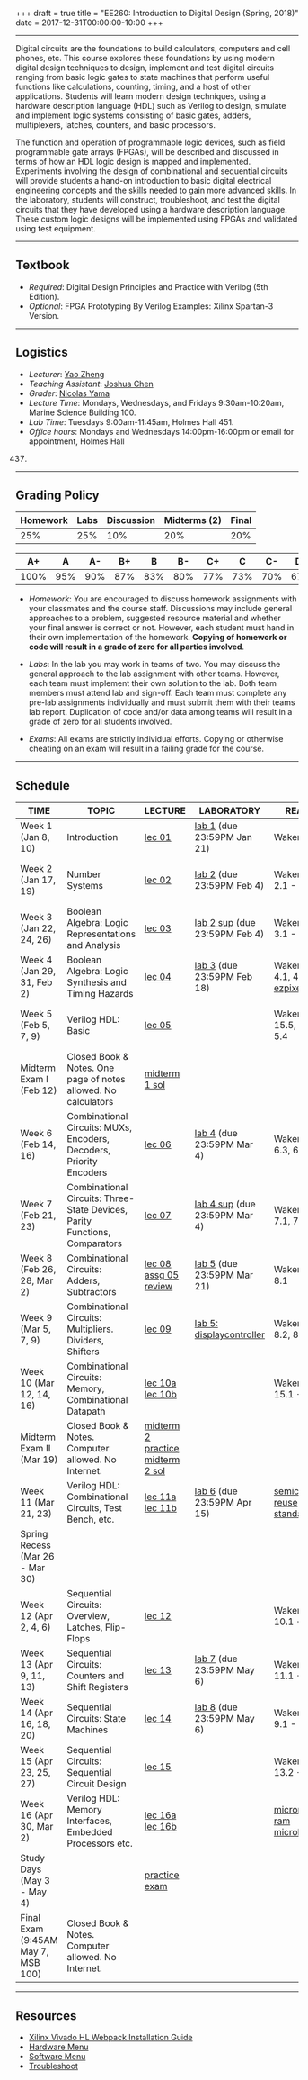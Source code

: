 +++
draft = true
title = "EE260: Introduction to Digital Design (Spring, 2018)"
date =  2017-12-31T00:00:00-10:00
+++

***
Digital circuits are the foundations to build calculators, computers and cell phones, etc. This course explores these foundations by using modern digital design techniques to design, implement and test digital circuits ranging from basic logic gates to state machines that perform useful functions like calculations, counting, timing, and a host of other applications. Students will learn modern design techniques, using a hardware description language (HDL) such as Verilog to design, simulate and implement logic systems consisting of basic gates, adders, multiplexers, latches, counters, and basic processors.

The function and operation of programmable logic devices, such as field programmable gate arrays (FPGAs), will be described and discussed in terms of how an HDL logic design is mapped and implemented. Experiments involving the design of combinational and sequential circuits will provide students a hand-on introduction to basic digital electrical engineering concepts and the skills needed to gain more advanced skills. In the laboratory, students will construct, troubleshoot, and test the digital circuits that they have developed using a hardware description language. These custom logic designs will be implemented using FPGAs and validated using test equipment.

***
## Textbook
- *Required*: Digital Design Principles and Practice with Verilog (5th Edition).
- *Optional*: FPGA Prototyping By Verilog Examples: Xilinx Spartan-3 Version.

***
## Logistics
- *Lecturer*: [Yao Zheng](mailto:yao.zheng@hawaii.edu)
- *Teaching Assistant*: [Joshua Chen](mailto:jschen2@hawaii.edu)
- *Grader*: [Nicolas Yama](mailto:nyama8@hawaii.edu)
- *Lecture Time*: Mondays, Wednesdays, and Fridays 9:30am-10:20am, Marine Science Building 100.
- *Lab Time*: Tuesdays 9:00am-11:45am, Holmes Hall 451.
- *Office hours*: Mondays and Wednesdays 14:00pm-16:00pm or email for appointment, Holmes Hall
437.

***
## Grading Policy
| Homework | Labs | Discussion | Midterms (2) | Final |
|----------|------|------------|--------------|-------|
| 25%      | 25%  | 10%        | 20%          | 20%   |


| A+   | A   | A-  | B+  | B   | B-  | C+  | C   | C-  | D+  | D   | D-  | F |
|------|-----|-----|-----|-----|-----|-----|-----|-----|-----|-----|-----|---|
| 100% | 95% | 90% | 87% | 83% | 80% | 77% | 73% | 70% | 67% | 63% | 60% | 0 |


- *Homework*: You are encouraged to discuss homework assignments with your classmates and the course staff. Discussions may include general approaches to a problem, suggested resource material and whether your final answer is correct or not. However, each student must hand in their own implementation of the homework. **Copying of homework or code will result in a grade of zero for all parties involved**.

- *Labs*: In the lab you may work in teams of two. You may discuss the general approach to the lab assignment with other teams. However, each team must implement their own solution to the lab. Both team members must attend lab and sign-off. Each team must complete any pre-lab assignments individually and must submit them with their teams lab report. Duplication of code and/or data among teams will result in a grade of zero for all students involved.

- *Exams*: All exams are strictly individual efforts. Copying or otherwise cheating on an exam will result in a failing grade for the course.

***
## Schedule
TIME                            | TOPIC                                                                      | LECTURE                                                                         | LABORATORY                                               | READING                                             | ASSG
--------------------------------|----------------------------------------------------------------------------|---------------------------------------------------------------------------------|----------------------------------------------------------|-----------------------------------------------------|--------------------------------------------
Week 1 (Jan 8, 10)              | Introduction                                                               | [lec 01][lec 01 url]                                                            | [lab 1][lab 1 url] (due 23:59PM Jan 21)                  | Wakerly Ch. 1                                       |
Week 2 (Jan 17, 19)             | Number Systems                                                             | [lec 02][lec 02 url]                                                            | [lab 2][lab 2 url] (due 23:59PM Feb 4)                   | Wakerly Sec. 2.1 - Sec. 2.6                         | [assg 01][assg 01 url] (due 23:59PM Jan 28)
Week 3 (Jan 22, 24, 26)         | Boolean Algebra: Logic Representations and Analysis                        | [lec 03][lec 03 url]                                                            | [lab 2 sup][lab 2 sup url] (due 23:59PM Feb 4)           | Wakerly Sec. 3.1 - Sec. 3.3                         | [assg 02][assg 02 url] (due 23:59PM Feb 4)
Week 4 (Jan 29, 31, Feb 2)      | Boolean Algebra: Logic Synthesis and Timing Hazards                        | [lec 04][lec 04 url]                                                            | [lab 3][lab 3 url] (due 23:59PM Feb 18)                  | Wakerly Sec. 4.1, 4.2, 3.3 [ezpixel][ezpixel url]   | [assg 03][assg 03 url] (due 23:59PM Feb 11)
Week 5 (Feb 5, 7, 9)            | Verilog HDL: Basic                                                         | [lec 05][lec 05 url]                                                            |                                                          | Wakerly Sec. 15.5, 5.1 - 5.4                        | [quiz 1][quiz 1 url] (due 10:20AM Feb 9)
Midterm Exam I (Feb 12)         | Closed Book & Notes. One page of notes allowed. No calculators             | [midterm 1 sol][midterm 1 sol url]                                              |                                                          |                                                     |
Week 6 (Feb 14, 16)             | Combinational Circuits: MUXs, Encoders, Decoders, Priority Encoders        | [lec 06][lec 06 url]                                                            | [lab 4][lab 4 url] (due 23:59PM Mar 4)                   | Wakerly Sec. 6.3, 6.4, 7.2                          | [assg 04][assg 04 url] (due 23:59PM Feb 27)
Week 7 (Feb 21, 23)             | Combinational Circuits: Three-State Devices, Parity Functions, Comparators | [lec 07][lec 07 url]                                                            | [lab 4 sup][lab 4 sup url] (due 23:59PM Mar 4)           | Wakerly Sec. 7.1, 7.3, 7.4                          | [assg 05][assg 05 url] (due 23:59PM Mar 4)
Week 8 (Feb 26, 28, Mar 2)      | Combinational Circuits: Adders, Subtractors                                | [lec 08][lec 08 url] [assg 05 review][assg 05 review url]                       | [lab 5][lab 5 url] (due 23:59PM Mar 21)                  | Wakerly Sec. 8.1                                    | [assg 06][assg 06 url] (due 23:59PM Mar 11)
Week 9 (Mar 5, 7, 9)            | Combinational Circuits: Multipliers. Dividers, Shifters                    | [lec 09][lec 09 url]                                                            | [lab 5: displaycontroller][lab 5: displaycontroller url] | Wakerly Sec. 8.2, 8.3, 8.4                          | [assg 07][assg 07 url] (due 23:59PM Mar 21)
Week 10 (Mar 12, 14, 16)        | Combinational Circuits: Memory, Combinational Datapath                     | [lec 10a][lec 10a url] [lec 10b][lec 10b url]                                   |                                                          | Wakerly Sec. 15.1 - 15.2                            |
Midterm Exam II (Mar 19)        | Closed Book & Notes. Computer allowed. No Internet.                        | [midterm 2 practice][midterm 2 practice url] [midterm 2 sol][midterm 2 sol url] |                                                          |                                                     |
Week 11 (Mar 21, 23)            | Verilog HDL: Combinational Circuits, Test Bench, etc.                      | [lec 11a][lec 11a url] [lec 11b][lec 11b url]                                   | [lab 6][lab 6 url] (due 23:59PM Apr 15)                  | [semiconductor reuse standard][srs url]             | [quiz 2][quiz 2 url] (due 10:20AM Apr 4)
Spring Recess (Mar 26 - Mar 30) |                                                                            |                                                                                 |                                                          |                                                     |
Week 12 (Apr 2, 4, 6)           | Sequential Circuits: Overview, Latches, Flip-Flops                         | [lec 12][lec 12 url]                                                            |                                                          | Wakerly Sec. 10.1 - 10.3                            | [assg 08][assg 08 url] (due 23:59PM Apr 15)
Week 13 (Apr 9, 11, 13)         | Sequential Circuits: Counters and Shift Registers                          | [lec 13][lec 13 url]                                                            | [lab 7][lab 7 url] (due 23:59PM May 6)                   | Wakerly Sec. 11.1 - 11.2                            | [assg 09][assg 09 url] (due 23:59PM Apr 22)
Week 14 (Apr 16, 18, 20)        | Sequential Circuits: State Machines                                        | [lec 14][lec 14 url]                                                            | [lab 8][lab 8 url] (due 23:59PM May 6)                   | Wakerly Sec. 9.1 - 9.4                              | [assg 10][assg 10 url] (due 23:59PM May 6)
Week 15 (Apr 23, 25, 27)        | Sequential Circuits: Sequential Circuit Design                             | [lec 15][lec 15 url]                                                            |                                                          | Wakerly Sec. 13.2 - 13.4                            |
Week 16 (Apr 30, Mar 2)         | Verilog HDL: Memory Interfaces, Embedded Processors etc.                   | [lec 16a][lec 16a url] [lec 16b][lec 16b url]                                   |                                                          | [micron cellular ram][mcr url] [microblaze][mb url] | [quiz 3][quiz 3 url] (due 10:20AM May 2)
Study Days (May 3 - May 4)      |                                                                            | [practice exam][practice exam url]                                                  |                                                          |                                                     |
Final Exam (9:45AM May 7, MSB 100)              | Closed Book & Notes. Computer allowed. No Internet.                        |                                                                                 |                                                          |                                                     |

***
## Resources
- [Xilinx Vivado HL Webpack Installation Guide][xilinx vivado tutorial]
- [Hardware Menu][hardware menu url]
- [Software Menu][software menu url]
- [Troubleshoot][troubleshoot url]

[lec urls]: # (lec urls)
[lec 01 url]: https://s3-us-west-2.amazonaws.com/gustybear-websites/course_ee260_2018_spring/docs/slides/ee260_2018_spring_materials_week_01_slides.pdf
[lec 02 url]: https://s3-us-west-2.amazonaws.com/gustybear-websites/course_ee260_2018_spring/docs/slides/ee260_2018_spring_materials_week_02_slides.pdf
[lec 03 url]: https://s3-us-west-2.amazonaws.com/gustybear-websites/course_ee260_2018_spring/docs/slides/ee260_2018_spring_materials_week_03_slides.pdf
[lec 04 url]: https://s3-us-west-2.amazonaws.com/gustybear-websites/course_ee260_2018_spring/docs/slides/ee260_2018_spring_materials_week_04_slides.pdf
[lec 05 url]: https://s3-us-west-2.amazonaws.com/gustybear-websites/course_ee260_2018_spring/docs/slides/ee260_2018_spring_materials_week_05_slides.pdf
[lec 06 url]: https://s3-us-west-2.amazonaws.com/gustybear-websites/course_ee260_2018_spring/docs/slides/ee260_2018_spring_materials_week_06_slides.pdf
[lec 07 url]: https://s3-us-west-2.amazonaws.com/gustybear-websites/course_ee260_2018_spring/docs/slides/ee260_2018_spring_materials_week_07_slides.pdf
[lec 08 url]: https://s3-us-west-2.amazonaws.com/gustybear-websites/course_ee260_2018_spring/docs/slides/ee260_2018_spring_materials_week_08_slides.pdf
[lec 09 url]: https://s3-us-west-2.amazonaws.com/gustybear-websites/course_ee260_2018_spring/docs/slides/ee260_2018_spring_materials_week_09_slides.pdf
[lec 10a url]: https://s3-us-west-2.amazonaws.com/gustybear-websites/course_ee260_2018_spring/docs/slides/ee260_2018_spring_materials_week_10_slides_a.pdf
[lec 10b url]: https://s3-us-west-2.amazonaws.com/gustybear-websites/course_ee260_2018_spring/docs/slides/ee260_2018_spring_materials_week_10_slides_b.pdf
[lec 11a url]: https://s3-us-west-2.amazonaws.com/gustybear-websites/course_ee260_2018_spring/docs/slides/ee260_2018_spring_materials_week_11_slides_a.pdf
[lec 11b url]: https://s3-us-west-2.amazonaws.com/gustybear-websites/course_ee260_2018_spring/docs/slides/ee260_2018_spring_materials_week_11_slides_b.pdf
[lec 12 url]: https://s3-us-west-2.amazonaws.com/gustybear-websites/course_ee260_2018_spring/docs/slides/ee260_2018_spring_materials_week_12_slides.pdf
[lec 13 url]: https://s3-us-west-2.amazonaws.com/gustybear-websites/course_ee260_2018_spring/docs/slides/ee260_2018_spring_materials_week_13_slides.pdf
[lec 14 url]: https://s3-us-west-2.amazonaws.com/gustybear-websites/course_ee260_2018_spring/docs/slides/ee260_2018_spring_materials_week_14_slides.pdf
[lec 15 url]: https://s3-us-west-2.amazonaws.com/gustybear-websites/course_ee260_2018_spring/docs/slides/ee260_2018_spring_materials_week_15_slides.pdf
[lec 16a url]: https://s3-us-west-2.amazonaws.com/gustybear-websites/course_ee260_2018_spring/docs/slides/ee260_2018_spring_materials_week_16_slides_a.pdf
[lec 16b url]: https://s3-us-west-2.amazonaws.com/gustybear-websites/course_ee260_2018_spring/docs/slides/ee260_2018_spring_materials_week_16_slides_b.pdf

[lab urls]: # (lab urls)
[lab 1 url]: https://classroom.github.com/a/3Vug4__H
[lab 2 url]: https://classroom.github.com/g/CZwoyb0X
[lab 2 sup url]: https://tinyurl.com/y7xfwwwy
[lab 3 url]: https://classroom.github.com/g/6pTJLIPt
[lab 4 url]: https://classroom.github.com/g/GLgyFyyy
[lab 4 sup url]: https://tinyurl.com/y9fzrpxp
[lab 5 url]: https://classroom.github.com/g/vi4bvpns
[lab 5: displaycontroller url]: https://raw.githubusercontent.com/ee260-2018-spring/ee260_2018_spring_materials_laboratory_05_repo/master/codes/displaycontrolller.v
[lab 6 url]: https://classroom.github.com/g/xSCfdPrN
[lab 7 url]: https://classroom.github.com/a/KGg4zeR-
[lab 8 url]: https://classroom.github.com/g/ToQm3aAb

[assg urls]: # (assg urls)
[assg 01 url]: https://classroom.github.com/a/yOMrBZHi
[assg 02 url]: https://classroom.github.com/a/Dt0YkFPp
[assg 03 url]: https://classroom.github.com/a/fAhaOeNV
[assg 04 url]: https://classroom.github.com/a/3w0n2ZcC
[assg 05 url]: https://classroom.github.com/a/dKAU7Q7F
[assg 05 review url]: https://s3-us-west-2.amazonaws.com/gustybear-websites/course_ee260_2018_spring/docs/slides/ee260_2018_spring_materials_week_08_slides_assg.pdf
[assg 06 url]: https://classroom.github.com/a/XSZ_LTw6
[assg 07 url]: https://classroom.github.com/a/0E8Sof8b
[assg 08 url]: https://classroom.github.com/a/7OVQs8fO
[assg 09 url]: https://classroom.github.com/a/ypgRXzAp
[assg 10 url]: https://classroom.github.com/a/LJzIR4tr

[reading urls]: # (reading urls)
[ezpixel url]: https:s3-us-west-2.amazonaws.com/gustybear-websites/course_ee260_2018_spring/docs/reading/Burke_2018_The%20ezPixel%20lights%20it%20up%20%5BResources%5D.pdf
[srs url]: https://s3-us-west-2.amazonaws.com/gustybear-websites/course_ee260_2018_spring/docs/slides/FreescaleVerilog.pdf
[mcr url]: https://s3-us-west-2.amazonaws.com/gustybear-websites/course_ee260_2018_spring/docs/slides/128mb_burst_cr1_5_p26z.pdf
[mb url]: https://s3-us-west-2.amazonaws.com/gustybear-websites/course_ee260_2018_spring/docs/slides/mb_ref_guide.pdf

[quiz urls]: # (quiz urls)
[quiz 1 url]: https://goo.gl/forms/XV7AGnrRRP9vxO242
[quiz 2 url]: https://goo.gl/forms/30AgmpUf8emeNjjF3
[quiz 3 url]: https://goo.gl/forms/SikmgVUQFCtdl23K3

[exam urls]: # (exam urls)
[midterm 1 sol url]: http://s3-us-west-2.amazonaws.com/gustybear-websites/course_ee260_2018_spring/docs/exam-sol/ee260_2018_spring_materials_exam_01.pdf
[midterm 2 practice url]: https://classroom.github.com/a/Umy0O5Jq
[midterm 2 sol url]: https://github.com/ee260-2018-spring/ee260_2018_spring_materials_exam_02_repo
[practice exam url]: https://classroom.github.com/a/gH_ED48t

[resource urls]: # (resource urls)
[xilinx vivado tutorial]: ../tutorials/xilinx_vivado_installation_guide/
[hardware menu url]: # (tbd)
[software menu url]: # (tbd)
[troubleshoot url]: # (tbd)
